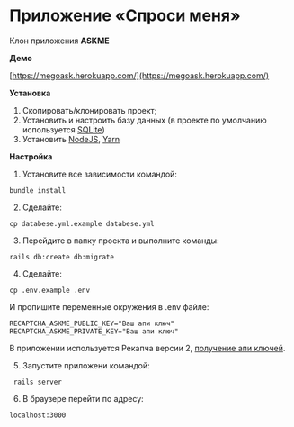 # Приложение «Спроси меня»

Клон приложения **ASKME**

**Демо**
 
[https://megoask.herokuapp.com/](https://megoask.herokuapp.com/)

**Установка**

1. Скопировать/клонировать проект;
2. Установить и настроить базу данных (в проекте по умолчанию используется [SQLite][1])
3. Установить [NodeJS][2], [Yarn][3]
 
**Настройка**

1. Установите все зависимости командой:

```
bundle install
```

2. Сделайте:
   
```
cp databese.yml.example databese.yml
```

3. Перейдите в папку проекта и выполните команды:

```
rails db:create db:migrate
```

4. Сделайте:
   
```
cp .env.example .env
```
  
  И пропишите переменные окружения в .env файле:
```
RECAPTCHA_ASKME_PUBLIC_KEY="Ваш апи ключ"
RECAPTCHA_ASKME_PRIVATE_KEY="Ваш апи ключ"
``` 

В приложении используется Рекапча версии 2, [получение апи ключей][4].

5. Запустите приложени командой:
 
```
 rails server
```

6. В браузере перейти по адресу:

```
localhost:3000
```




[1]: https://www.sqlite.org/index.html
[2]: https://nodejs.org/en/
[3]: https://yarnpkg.com/
[4]: https://www.google.com/recaptcha